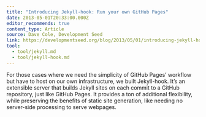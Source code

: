 ```yaml
---
title: "Introducing Jekyll-hook: Run your own GitHub Pages"
date: 2013-05-01T20:33:00.000Z
editor_recommends: true
content_type: Article
source: Dave Cole, Development Seed
link: https://developmentseed.org/blog/2013/05/01/introducing-jekyll-hook/
tool:
  - tool/jekyll.md
  - tool/jekyll-hook.md
---
```

For those cases where we need the simplicity of GitHub Pages’ workflow but have to host on our own infrastructure, we built Jekyll-hook. It’s an extensible server that builds Jekyll sites on each commit to a GitHub repository, just like GitHub Pages. It provides a ton of additional flexibility, while preserving the benefits of static site generation, like needing no server-side processing to serve webpages.



